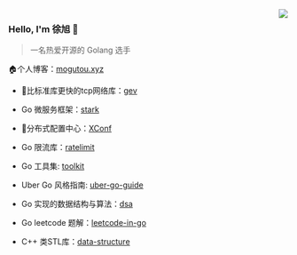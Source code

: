 
<img align="right" src="https://github-readme-stats.vercel.app/api?username=allenxuxu&show_icons=true&icon_color=805AD5&text_color=718096&bg_color=ffffff" />

### Hello, I'm 徐旭 👋

> 一名热爱开源的 Golang 选手

🏠个人博客：[mogutou.xyz](https://mogutou.xyz)

- 🚀比标准库更快的tcp网络库：[gev](https://github.com/Allenxuxu/gev)
- Go 微服务框架：[stark](https://github.com/Allenxuxu/stark)
- 📃分布式配置中心：[XConf](https://github.com/micro-in-cn/XConf)
- Go 限流库：[ratelimit](https://github.com/Allenxuxu/ratelimit)
- Go 工具集: [toolkit](https://github.com/Allenxuxu/toolkit)
- Uber Go 风格指南: [uber-go-guide](https://github.com/Allenxuxu/uber-go-guide)


- Go 实现的数据结构与算法：[dsa](https://github.com/Allenxuxu/dsa)
- Go leetcode 题解：[leetcode-in-go](https://github.com/Allenxuxu/leetcode-in-go)
- C++ 类STL库：[data-structure](https://github.com/Allenxuxu/data-structure)
